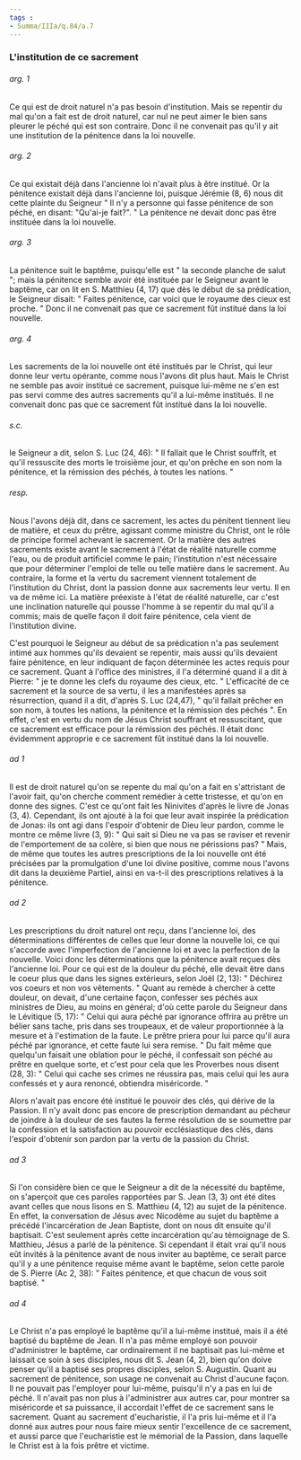 ```yaml
---
tags : 
- Summa/IIIa/q.84/a.7
---
```


### L'institution de ce sacrement

###### arg. 1
Ce qui est de droit naturel n'a pas besoin d'institution. Mais se repentir du mal qu'on a fait est de droit naturel, car nul ne peut aimer le bien sans pleurer le péché qui est son contraire. Donc il ne convenait pas qu'il y ait une institution de la pénitence dans la loi nouvelle. 

###### arg. 2
Ce qui existait déjà dans l'ancienne loi n'avait plus à être institué. Or la pénitence existait déjà dans l'ancienne loi, puisque Jérémie (8, 6) nous dit cette plainte du Seigneur " Il n'y a personne qui fasse pénitence de son péché, en disant: "Qu'ai-je fait?". " La pénitence ne devait donc pas être instituée dans la loi nouvelle. 

###### arg. 3
La pénitence suit le baptême, puisqu'elle est " la seconde planche de salut "; mais la pénitence semble avoir été instituée par le Seigneur avant le baptême, car on lit en S. Matthieu (4, 17) que dès le début de sa prédication, le Seigneur disait: " Faites pénitence, car voici que le royaume des cieux est proche. " Donc il ne convenait pas que ce sacrement fût institué dans la loi nouvelle. 

###### arg. 4
Les sacrements de la loi nouvelle ont été institués par le Christ, qui leur donne leur vertu opérante, comme nous l'avons dit plus haut. Mais le Christ ne semble pas avoir institué ce sacrement, puisque lui-même ne s'en est pas servi comme des autres sacrements qu'il a lui-même institués. Il ne convenait donc pas que ce sacrement fût institué dans la loi nouvelle. 

###### s.c.
le Seigneur a dit, selon S. Luc (24, 46): " Il fallait que le Christ souffrît, et qu'il ressuscite des morts le troisième jour, et qu'on prêche en son nom la pénitence, et la rémission des péchés, à toutes les nations. " 

###### resp.
Nous l'avons déjà dit, dans ce sacrement, les actes du pénitent tiennent lieu de matière, et ceux du prêtre, agissant comme ministre du Christ, ont le rôle de principe formel achevant le sacrement. Or la matière des autres sacrements existe avant le sacrement à l'état de réalité naturelle comme l'eau, ou de produit artificiel comme le pain; l'institution n'est nécessaire que pour déterminer l'emploi de telle ou telle matière dans le sacrement. Au contraire, la forme et la vertu du sacrement viennent totalement de l'institution du Christ, dont la passion donne aux sacrements leur vertu. Il en va de même ici. La matière préexiste à l'état de réalité naturelle, car c'est une inclination naturelle qui pousse l'homme à se repentir du mal qu'il a commis; mais de quelle façon il doit faire pénitence, cela vient de l'institution divine. 

C'est pourquoi le Seigneur au début de sa prédication n'a pas seulement intimé aux hommes qu'ils devaient se repentir, mais aussi qu'ils devaient faire pénitence, en leur indiquant de façon déterminée les actes requis pour ce sacrement. Quant à l'office des ministres, il l'a déterminé quand il a dit à Pierre: " je te donne les clefs du royaume des cieux, etc. " L'efficacité de ce sacrement et la source de sa vertu, il les a manifestées après sa résurrection, quand il a dit, d'après S. Luc (24,47), " qu'il fallait prêcher en son nom, à toutes les nations, la pénitence et la rémission des péchés ". En effet, c'est en vertu du nom de Jésus Christ souffrant et ressuscitant, que ce sacrement est efficace pour la rémission des péchés. Il était donc évidemment approprie e ce sacrement fût institué dans la loi nouvelle. 

###### ad 1
Il est de droit naturel qu'on se repente du mal qu'on a fait en s'attristant de l'avoir fait, qu'on cherche comment remédier à cette tristesse, et qu'on en donne des signes. C'est ce qu'ont fait les Ninivites d'après le livre de Jonas (3, 4). Cependant, ils ont ajouté à la foi que leur avait inspirée la prédication de Jonas: ils ont agi dans l'espoir d'obtenir de Dieu leur pardon, comme le montre ce même livre (3, 9): " Qui sait si Dieu ne va pas se raviser et revenir de l'emportement de sa colère, si bien que nous ne périssions pas? " Mais, de même que toutes les autres prescriptions de la loi nouvelle ont été précisées par la promulgation d'une loi divine positive, comme nous l'avons dit dans la deuxième Partiel, ainsi en va-t-il des prescriptions relatives à la pénitence. 

###### ad 2
Les prescriptions du droit naturel ont reçu, dans l'ancienne loi, des déterminations différentes de celles que leur donne la nouvelle loi, ce qui s'accorde avec l'imperfection de l'ancienne loi et avec la perfection de la nouvelle. Voici donc les déterminations que la pénitence avait reçues dès l'ancienne loi. Pour ce qui est de la douleur du péché, elle devait être dans le coeur plus que dans les signes extérieurs, selon Joël (2, 13): " Déchirez vos coeurs et non vos vêtements. " Quant au remède à chercher à cette douleur, on devait, d'une certaine façon, confesser ses péchés aux ministres de Dieu, au moins en général; d'où cette parole du Seigneur dans le Lévitique (5, 17): " Celui qui aura péché par ignorance offrira au prêtre un bélier sans tache, pris dans ses troupeaux, et de valeur proportionnée à la mesure et à l'estimation de la faute. Le prêtre priera pour lui parce qu'il aura péché par ignorance, et cette faute lui sera remise. " Du fait même que quelqu'un faisait une oblation pour le péché, il confessait son péché au prêtre en quelque sorte, et c'est pour cela que les Proverbes nous disent (28, 3): " Celui qui cache ses crimes ne réussira pas, mais celui qui les aura confessés et y aura renoncé, obtiendra miséricorde. " 

Alors n'avait pas encore été institué le pouvoir des clés, qui dérive de la Passion. Il n'y avait donc pas encore de prescription demandant au pécheur de joindre à la douleur de ses fautes la ferme résolution de se soumettre par la confession et la satisfaction au pouvoir ecclésiastique des clés, dans l'espoir d'obtenir son pardon par la vertu de la passion du Christ. 

###### ad 3
Si l'on considère bien ce que le Seigneur a dit de la nécessité du baptême, on s'aperçoit que ces paroles rapportées par S. Jean (3, 3) ont été dites avant celles que nous lisons en S. Matthieu (4, 12) au sujet de la pénitence. En effet, la conversation de Jésus avec Nicodème au sujet du baptême a précédé l'incarcération de Jean Baptiste, dont on nous dit ensuite qu'il baptisait. C'est seulement après cette incarcération qu'au témoignage de S. Matthieu, Jésus a parlé de la pénitence. Si cependant il était vrai qu'il nous eût invités à la pénitence avant de nous inviter au baptême, ce serait parce qu'il y a une pénitence requise même avant le baptême, selon cette parole de S. Pierre (Ac 2, 38): " Faites pénitence, et que chacun de vous soit baptisé. " 

###### ad 4
Le Christ n'a pas employé le baptême qu'il a lui-même institué, mais il a été baptisé du baptême de Jean. Il n'a pas même employé son pouvoir d'administrer le baptême, car ordinairement il ne baptisait pas lui-même et laissait ce soin à ses disciples, nous dit S. Jean (4, 2), bien qu'on doive penser qu'il a baptisé ses propres disciples, selon S. Augustin. Quant au sacrement de pénitence, son usage ne convenait au Christ d'aucune façon. Il ne pouvait pas l'employer pour lui-même, puisqu'il n'y a pas en lui de péché. Il n'avait pas non plus à l'administrer aux autres car, pour montrer sa miséricorde et sa puissance, il accordait l'effet de ce sacrement sans le sacrement. Quant au sacrement d'eucharistie, il l'a pris lui-même et il l'a donné aux autres pour nous faire mieux sentir l'excellence de ce sacrement, et aussi parce que l'eucharistie est le mémorial de la Passion, dans laquelle le Christ est à la fois prêtre et victime. 

